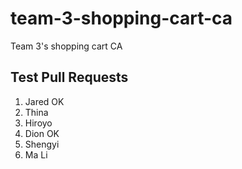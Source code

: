 # team-3-shopping-cart-ca

Team 3's shopping cart CA

## Test Pull Requests

1. Jared OK
2. Thina
3. Hiroyo
4. Dion OK
5. Shengyi
6. Ma Li
